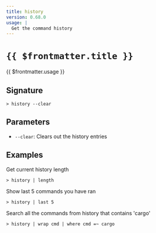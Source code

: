 ```yaml
---
title: history
version: 0.68.0
usage: |
  Get the command history
---
```


# <code>{{ $frontmatter.title }}</code>

<div style='white-space: pre-wrap;'>{{ $frontmatter.usage }}</div>

## Signature

```> history --clear```

## Parameters

 -  `--clear`: Clears out the history entries

## Examples

Get current history length
```shell
> history | length
```

Show last 5 commands you have ran
```shell
> history | last 5
```

Search all the commands from history that contains 'cargo'
```shell
> history | wrap cmd | where cmd =~ cargo
```
